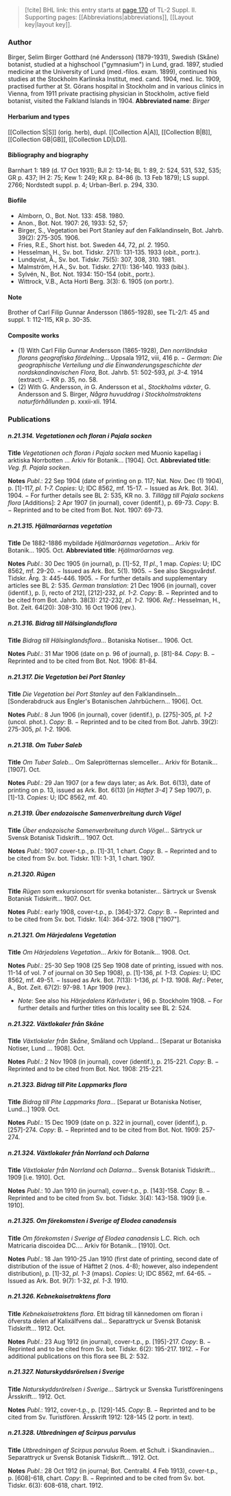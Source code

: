 > [!cite] BHL link: this entry starts at [page 170](https://www.biodiversitylibrary.org/page/33265367) of TL-2 Suppl. II.
> Supporting pages: [[Abbreviations|abbreviations]], [[Layout key|layout key]].

### Author

Birger, Selim Birger Gotthard (né Andersson) (1879-1931), Swedish (Skåne) botanist, studied at a highschool ("gymnasium") in Lund, grad. 1897, studied medicine at the University of Lund (med.-filos. exam. 1899), continued his studies at the Stockholm Karlinska Institut, med. cand. 1904, med. lic. 1909, practised further at St. Görans hospital in Stockholm and in various clinics in Vienna, from 1911 private practising physician in Stockholm, active field botanist, visited the Falkland Islands in 1904. 
**Abbreviated name**: *Birger*

#### Herbarium and types

[[Collection S|S]] (orig. herb), dupl. [[Collection A|A]], [[Collection B|B]], [[Collection GB|GB]], [[Collection LD|LD]].

#### Bibliography and biography

Barnhart 1: 189 (d. 17 Oct 1931); BJI 2: 13-14; BL 1: 89, 2: 524, 531, 532, 535; GR p. 437; IH 2: 75; Kew 1: 249; KR p. 84-86 (b. 13 Feb 1879); LS suppl. 2766; Nordstedt suppl. p. 4; Urban-Berl. p. 294, 330.

#### Biofile

- Almborn, O., Bot. Not. 133: 458. 1980.
- Anon., Bot. Not. 1907: 26, 1933: 52, 57;
- Birger, S., Vegetation bei Port Stanley auf den Falklandinseln, Bot. Jahrb. 39(2): 275-305. 1906.
- Fries, R.E., Short hist. bot. Sweden 44, 72, *pl. 2.* 1950.
- Hesselman, H., Sv. bot. Tidskr. 27(1): 131-135. 1933 (obit., portr.).
- Lundqvist, Å., Sv. bot. Tidskr. 75(5): 307, 308, 310. 1981.
- Malmström, H.A., Sv. bot. Tidskr. 27(1): 136-140. 1933 (bibl.).
- Sylvén, N., Bot. Not. 1934: 150-154 (obit., portr.).
- Wittrock, V.B., Acta Horti Berg. 3(3): 6. 1905 (on portr.).

#### Note

Brother of Carl Filip Gunnar Andersson (1865-1928), see TL-2/1: 45 and suppl. 1: 112-115, KR p. 30-35.

#### Composite works

- (1) With Carl Filip Gunnar Andersson (1865-1928), *Den norrländska florans geografiska fördelning*... Uppsala 1912, viii, 416 p. − *German*: *Die geographische Verteilung und die Einwanderungsgeschichte der nordskandinavischen Flora*, Bot. Jahrb. 51: 502-593, *pl. 3-4.* 1914 (extract). − KR p. 35, no. 58.
- (2) With G. Andersson, *in* G. Andersson et al., *Stockholms växter*, G. Andersson and S. Birger, *Några huvuddrag i Stockholmstraktens naturförhållunden* p. xxxii-xli. 1914.

### Publications

##### n.21.314. Vegetationen och floran i Pajala socken

**Title**
*Vegetationen och floran i Pajala socken* med Muonio kapellag i arktiska Norrbotten ... Arkiv för Botanik... \[1904\]. Oct.
**Abbreviated title**: *Veg. fl. Pajala socken*.

**Notes**
*Publ*.: 22 Sep 1904 (date of printing on p. 117; Nat. Nov. Dec (1) 1904), p. \[1\]-117, *pl. 1-7.*
*Copies*: U; IDC 8562, mf. 15-17. − Issued as Ark. Bot. 3(4). 1904. − For further details see BL 2: 535, KR no. 3.
*Tillägg till Pajala sockens flora* \[Additions\]: 2 Apr 1907 (in journal), cover (identif.), p. 69-73. *Copy*: B. − Reprinted and to be cited from Bot. Not. 1907: 69-73.

##### n.21.315. Hjälmaröarnas vegetation

**Title**
De 1882-1886 mybildade *Hjälmaröarnas vegetation*... Arkiv för Botanik... 1905. Oct.
**Abbreviated title**: *Hjälmaröarnas veg.*

**Notes**
*Publ*.: 30 Dec 1905 (in journal), p. \[1\]-52, *11 pl*., 1 map. *Copies*: U; IDC 8562, mf. 29-20. − Issued as Ark. Bot. 5(1). 1905. − See also Skogsvårdsf. Tidskr. Årg. 3: 445-446. 1905. − For further details and supplementary articles see BL 2: 535.
*German translation*: 21 Dec 1906 (in journal), cover (identif.), p. \[i, recto of 212\], \[212\]-232, *pl. 1-2.* *Copy*: B. − Reprinted and to be cited from Bot. Jahrb. 38(3): 212-232, *pl. 1-2.* 1906.
*Ref*.: Hesselman, H., Bot. Zeit. 64(20): 308-310. 16 Oct 1906 (rev.).

##### n.21.316. Bidrag till Hälsinglandsflora

**Title**
*Bidrag till Hälsinglandsflora*... Botaniska Notiser... 1906. Oct.

**Notes**
*Publ*.: 31 Mar 1906 (date on p. 96 of journal), p. \[81\]-84. *Copy*: B. − Reprinted and to be cited from Bot. Not. 1906: 81-84.

##### n.21.317. Die Vegetation bei Port Stanley

**Title**
*Die Vegetation bei Port Stanley* auf den Falklandinseln... \[Sonderabdruck aus Engler's Botanischen Jahrbüchern... 1906\]. Oct.

**Notes**
*Publ*.: 8 Jun 1906 (in journal), cover (identif.), p. \[275\]-305, *pl. 1-2* (uncol. phot.). *Copy*: B. − Reprinted and to be cited from Bot. Jahrb. 39(2): 275-305, *pl. 1-2.* 1906.

##### n.21.318. Om Tuber Saleb

**Title**
*Om Tuber Saleb*... Om Saleprötternas slemceller... Arkiv för Botanik... \[1907\]. Oct.

**Notes**
*Publ*.: 29 Jan 1907 (or a few days later; as Ark. Bot. 6(13), date of printing on p. 13, issued as Ark. Bot. 6(13) \[*in Häftet 3-4*\] 7 Sep 1907), p. \[1\]-13. *Copies*: U; IDC 8562, mf. 40.

##### n.21.319. Über endozoische Samenverbreitung durch Vögel

**Title**
*Über endozoische Samenverbreitung durch Vögel*... Särtryck ur Svensk Botanisk Tidskrift... 1907. Oct.

**Notes**
*Publ*.: 1907 cover-t.p., p. \[1\]-31, 1 chart. *Copy*: B. − Reprinted and to be cited from Sv. bot. Tidskr. 1(1): 1-31, 1 chart. 1907.

##### n.21.320. Rügen

**Title**
*Rügen* som exkursionsort för svenka botanister... Särtryck ur Svensk Botanisk Tidskrift... 1907. Oct.

**Notes**
*Publ*.: early 1908, cover-t.p., p. \[364\]-372. *Copy*: B. − Reprinted and to be cited from Sv. bot. Tidskr. 1(4): 364-372. 1908 \["1907"\].

##### n.21.321. Om Härjedalens Vegetation

**Title**
*Om Härjedalens Vegetation*... Arkiv för Botanik... 1908. Oct.

**Notes**
*Publ*.: 25-30 Sep 1908 (25 Sep 1908 date of printing, issued with nos. 11-14 of vol. 7 of journal on 30 Sep 1908), p. \[1\]-136, *pl. 1-13.* *Copies*: U; IDC 8562, mf. 49-51. − Issued as Ark. Bot. 7(13): 1-136, *pl. 1-13.* 1908.
*Ref*.: Peter, A., Bot. Zeit. 67(2): 97-98. 1 Apr 1909 (rev.).
- *Note*: See also his *Härjedalens Kärlväxter* i, 96 p. Stockholm 1908. − For further details and further titles on this locality see BL 2: 524.

##### n.21.322. Växtlokaler från Skåne

**Title**
*Växtlokaler från Skåne*, Småland och Uppland... \[Separat ur Botaniska Notiser, Lund ... 1908\]. Oct.

**Notes**
*Publ*.: 2 Nov 1908 (in journal), cover (identif.), p. 215-221. *Copy*: B. − Reprinted and to be cited from Bot. Not. 1908: 215-221.

##### n.21.323. Bidrag till Pite Lappmarks flora

**Title**
*Bidrag till Pite Lappmarks flora*... \[Separat ur Botaniska Notiser, Lund...\] 1909. Oct.

**Notes**
*Publ*.: 15 Dec 1909 (date on p. 322 in journal), cover (identif.), p. \[257\]-274. *Copy*: B. − Reprinted and to be cited from Bot. Not. 1909: 257-274.

##### n.21.324. Växtlokaler från Norrland och Dalarna

**Title**
*Växtlokaler från Norrland och Dalarna*... Svensk Botanisk Tidskrift... 1909 \[i.e. 1910\]. Oct.

**Notes**
*Publ*.: 10 Jan 1910 (in journal), cover-t.p., p. \[143\]-158. *Copy*: B. − Reprinted and to be cited from Sv. bot. Tidskr. 3(4): 143-158. 1909 \[i.e. 1910\].

##### n.21.325. Om förekomsten i Sverige af Elodea canadensis

**Title**
*Om förekomsten i Sverige af Elodea canadensis* L.C. Rich. och Matricaria discoidea DC.... Arkiv för Botanik... \[1910\]. Oct.

**Notes**
*Publ*.: 18 Jan 1910-25 Jan 1910 (first date of printing, second date of distribution of the issue of Häfttet 2 (nos. 4-8); however, also independent distribution), p. \[1\]-32, *pl. 1-3* (maps).
*Copies*: U; IDC 8562, mf. 64-65. − Issued as Ark. Bot. 9(7): 1-32, *pl. 1-3.* 1910.

##### n.21.326. Kebnekaisetraktens flora

**Title**
*Kebnekaisetraktens flora*. Ett bidrag till kännedomen om floran i öfversta delen af Kalixälfvens dal... Separattryck ur Svensk Botanisk Tidskrift... 1912. Oct.

**Notes**
*Publ*.: 23 Aug 1912 (in journal), cover-t.p., p. \[195\]-217. *Copy*: B. − Reprinted and to be cited from Sv. bot. Tidskr. 6(2): 195-217. 1912. − For additional publications on this flora see BL 2: 532.

##### n.21.327. Naturskyddsrörelsen i Sverige

**Title**
*Naturskyddsrörelsen i Sverige*... Särtryck ur Svenska Turistföreningens Årsskrift... 1912. Oct.

**Notes**
*Publ*.: 1912, cover-t.p., p. \[129\]-145. *Copy*: B. − Reprinted and to be cited from Sv. Turistfören. Årsskrift 1912: 128-145 (2 portr. in text).

##### n.21.328. Utbredningen af Scirpus parvulus

**Title**
*Utbredningen af Scirpus parvulus* Roem. et Schult. i Skandinavien... Separattryck ur Svensk Botanisk Tidskrift... 1912. Oct.

**Notes**
*Publ*.: 28 Oct 1912 (in journal; Bot. Centralbl. 4 Feb 1913), cover-t.p., p. \[608\]-618, chart.
*Copy*: B. − Reprinted and to be cited from Sv. bot. Tidskr. 6(3): 608-618, chart. 1912.

